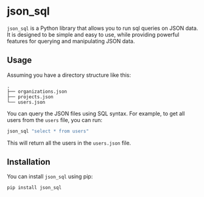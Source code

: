 # json_sql

`json_sql` is a Python library that allows you to run sql queries on JSON data. It is designed to be simple and easy to use, while providing powerful features for querying and manipulating JSON data.

## Usage

Assuming you have a directory structure like this:

```
.
├── organizations.json
├── projects.json
└── users.json
```

You can query the JSON files using SQL syntax. For example, to get all users from the `users` file, you can run:

```sh
json_sql "select * from users"
```

This will return all the users in the `users.json` file.

## Installation

You can install `json_sql` using pip:

```sh
pip install json_sql
```